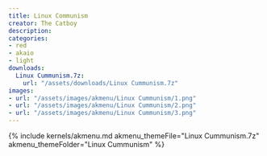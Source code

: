 ```yaml
---
title: Linux Communism
creator: The Catboy
description: 
categories:
- red
- akaio
- light
downloads:
  Linux Cummunism.7z:
    url: "/assets/downloads/Linux Cummunism.7z"
images:
- url: "/assets/images/akmenu/Linux Cummunism/1.png"
- url: "/assets/images/akmenu/Linux Cummunism/2.png"
- url: "/assets/images/akmenu/Linux Cummunism/3.png"
---
```


{% include kernels/akmenu.md akmenu_themeFile="Linux Cummunism.7z" akmenu_themeFolder="Linux Cummunism" %}
